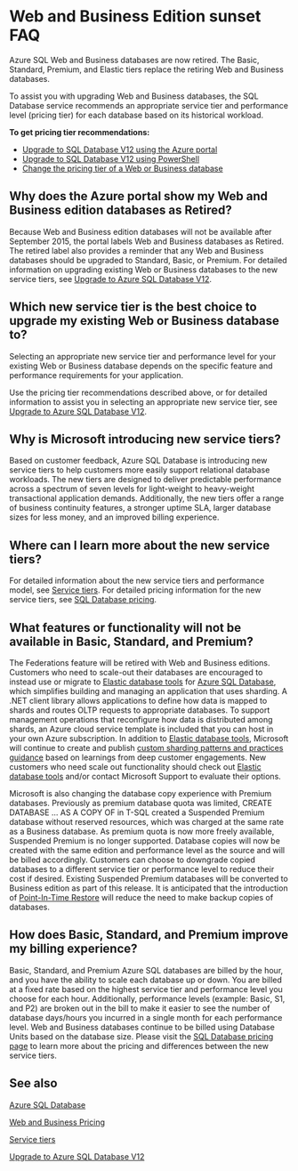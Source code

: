 <properties
   pageTitle="Azure SQL Database Web and Business Edition sunset FAQ | Microsoft Azure"
   description="Find out when the Azure SQL Web and Business databases will be retired and learn about the features and functionality of the new service tiers."
   services="sql-database"
   documentationCenter="na"
   authors="stevestein"
   manager="jhubbard"
   editor="monicar" />
<tags
   ms.service="sql-database"
   ms.devlang="na"
   ms.topic="article"
   ms.tgt_pltfrm="na"
   ms.workload="data-management"
   ms.date="08/08/2016"
   ms.author="sstein" />

# Web and Business Edition sunset FAQ

Azure SQL Web and Business databases are now retired. The Basic, Standard, Premium, and Elastic tiers replace the retiring Web and Business databases.

To assist you with upgrading Web and Business databases, the SQL Database service recommends an appropriate service tier and performance level (pricing tier) for each database based on its historical workload.

**To get pricing tier recommendations:**

- [Upgrade to SQL Database V12 using the Azure portal](sql-database-upgrade-server-portal.md)
- [Upgrade to SQL Database V12 using PowerShell](sql-database-upgrade-server-powershell.md)
- [Change the pricing tier of a Web or Business database](sql-database-service-tier-advisor.md)



## Why does the Azure portal show my Web and Business edition databases as Retired?

Because Web and Business edition databases will not be available after September 2015, the portal labels Web and Business databases as Retired. The retired label also provides a reminder that any Web and Business databases should be upgraded to Standard, Basic, or Premium. For detailed information on upgrading existing Web or Business databases to the new service tiers, see [Upgrade to Azure SQL Database V12](sql-database-upgrade-server-portal.md).

## Which new service tier is the best choice to upgrade my existing Web or Business database to?

Selecting an appropriate new service tier and performance level for your existing Web or Business database depends on the specific feature and performance requirements for your application.

Use the pricing tier recommendations described above, or for detailed information to assist you in selecting an appropriate new service tier, see [Upgrade to Azure SQL Database V12](sql-database-upgrade-server-portal.md).

## Why is Microsoft introducing new service tiers?

Based on customer feedback, Azure SQL Database is introducing new service tiers to help customers more easily support relational database workloads. The new tiers are designed to deliver predictable performance across a spectrum of seven levels for light-weight to heavy-weight transactional application demands. Additionally, the new tiers offer a range of business continuity features, a stronger uptime SLA, larger database sizes for less money, and an improved billing experience.

## Where can I learn more about the new service tiers?

For detailed information about the new service tiers and performance model, see [Service tiers](sql-database-service-tiers.md). For detailed pricing information for the new service tiers, see [SQL Database pricing](https://azure.microsoft.com/pricing/details/sql-database/).

## What features or functionality will not be available in Basic, Standard, and Premium?

The Federations feature will be retired with Web and Business editions. Customers who need to scale-out their databases are encouraged to instead use or migrate to [Elastic database tools](sql-database-elastic-scale-get-started.md) for [Azure SQL Database](sql-database-elastic-scale-get-started.md), which simplifies building and managing an application that uses sharding. A .NET client library allows applications to define how data is mapped to shards and routes OLTP requests to appropriate databases. To support management operations that reconfigure how data is distributed among shards, an Azure cloud service template is included that you can host in your own Azure subscription. In addition to [Elastic database tools](sql-database-elastic-scale-get-started.md), Microsoft will continue to create and publish [custom sharding patterns and practices guidance](https://msdn.microsoft.com/library/azure/dn764977.aspx) based on learnings from deep customer engagements. New customers who need scale out functionality should check out [Elastic database tools](sql-database-elastic-scale-get-started.md) and/or contact Microsoft Support to evaluate their options.

Microsoft is also changing the database copy experience with Premium databases. Previously as premium database quota was limited, CREATE DATABASE … AS A COPY OF in T-SQL created a Suspended Premium database without reserved resources, which was charged at the same rate as a Business database. As premium quota is now more freely available, Suspended Premium is no longer supported. Database copies will now be created with the same edition and performance level as the source and will be billed accordingly. Customers can choose to downgrade copied databases to a different service tier or performance level to reduce their cost if desired. Existing Suspended Premium databases will be converted to Business edition as part of this release. It is anticipated that the introduction of [Point-In-Time Restore](sql-database-recovery-using-backups.md#point-in-time-restore)  will reduce the need to make backup copies of databases.

## How does Basic, Standard, and Premium improve my billing experience?

Basic, Standard, and Premium Azure SQL databases are billed by the hour, and you have the ability to scale each database up or down. You are billed at a fixed rate based on the highest service tier and performance level you choose for each hour. Additionally, performance levels (example: Basic, S1, and P2) are broken out in the bill to make it easier to see the number of database days/hours you incurred in a single month for each performance level. Web and Business databases continue to be billed using Database Units based on the database size. Please visit the [SQL Database pricing page](https://azure.microsoft.com/pricing/details/sql-database/) to learn more about the pricing and differences between the new service tiers.


## See also

[Azure SQL Database](https://azure.microsoft.com/documentation/services/sql-database/)

[Web and Business Pricing](https://azure.microsoft.com/pricing/details/sql-database/web-business/)

[Service tiers](sql-database-service-tiers.md)

[Upgrade to Azure SQL Database V12](sql-database-upgrade-server-portal.md)
